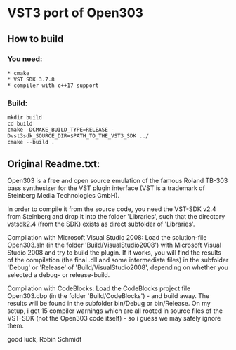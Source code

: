 # VST3 port of Open303

## How to build

### You need:

    * cmake
    * VST SDK 3.7.8
    * compiler with c++17 support

### Build:

```
mkdir build
cd build
cmake -DCMAKE_BUILD_TYPE=RELEASE -Dvst3sdk_SOURCE_DIR=$PATH_TO_THE_VST3_SDK ../
cmake --build .
```

## Original Readme.txt:

Open303 is a free and open source emulation of the famous Roland TB-303 bass synthesizer for the VST plugin interface (VST is a trademark of Steinberg Media Technologies GmbH). 

In order to compile it from the source code, you need the VST-SDK v2.4 from Steinberg and drop it into the folder 'Libraries', such that the directory vstsdk2.4 (from the SDK) exists as direct subfolder of 'Libraries'. 

Compilation with Microsoft Visual Studio 2008:
Load the solution-file Open303.sln (in the folder 'Build/VisualStudio2008') with Microsoft Visual Studio 2008 and try to build the plugin. If it works, you will find the results of the compilation (the final .dll and some intermediate files) in the subfolder 'Debug' or 'Release' of 'Build/VisualStudio2008', depending on whether you selected a debug- or release-build. 

Compilation with CodeBlocks:
Load the CodeBlocks project file Open303.cbp (in the folder 'Build/CodeBlocks') - and build away. The results will be found in the subfolder bin/Debug or bin/Release. On my setup, i get 15 compiler warnings which are all rooted in source files of the VST-SDK (not the Open303 code itself) - so i guess we may safely ignore them.


good luck, Robin Schmidt